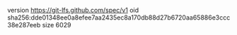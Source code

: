 version https://git-lfs.github.com/spec/v1
oid sha256:dde01348ee0a8efee7aa2435ec8a170db88d27b6720aa65886e3ccc38e287eeb
size 6029
